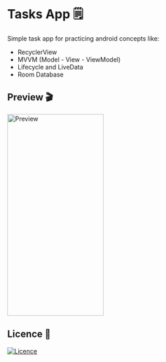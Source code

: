 # Tasks App 🗒️

Simple task app for practicing android concepts like:

- RecyclerView
- MVVM (Model - View - ViewModel)
- Lifecycle and LiveData
- Room Database

## Preview 🎬

<img height="460" src="./images/preview.gif" width="220" alt="Preview"/>

## Licence 📃

[![Licence](https://img.shields.io/github/license/Ileriayo/markdown-badges?style=for-the-badge)](./LICENSE)
